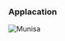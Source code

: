 ### Applacation

<img src="https://muzfm.tv/uploads/singers/photos/munisa-rizayeva---xayolingdaman.jpg" alt="Munisa">